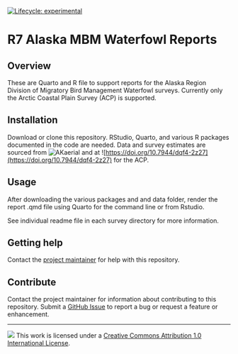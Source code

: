 <!-- badges: start -->

<!-- For more info: https://usethis.r-lib.org/reference/badges.html -->

[![Lifecycle: experimental](https://img.shields.io/badge/lifecycle-experimental-orange.svg)](https://lifecycle.r-lib.org/articles/stages.html#experimental)

<!-- badges: end -->

# R7 Alaska MBM Waterfowl Reports

## Overview
These are Quarto and R file to support reports for the Alaska Region Division of Migratory Bird Management Waterfowl surveys. Currently only the Arctic Coastal Plain Survey (ACP) is supported. 

## Installation

Download or clone this repository. RStudio, Quarto, and various R packages documented in the code are needed. Data and survey estimates are sourced from ![AKaerial](https://github.com/USFWS/AKaerial) and at ![https://doi.org/10.7944/dqf4-2z27](https://doi.org/10.7944/dqf4-2z27) for the ACP. 

## Usage

After downloading the various packages and and data folder, render the report .qmd file using Quarto for the command line or from Rstudio. 

See individual readme file in each survey directory for more information. 

## Getting help

Contact the [project maintainer](emailto:erik_osnas@fws.gov) for help with this repository.

## Contribute

Contact the project maintainer for information about contributing to this repository. Submit a [GitHub Issue](https://github.com/USFWS/r7-repo-template/issues) to report a bug or request a feature or enhancement.

-----

![](https://i.creativecommons.org/l/by/4.0/88x31.png) This work is
licensed under a [Creative Commons Attribution 1.0 International
License](https://creativecommons.org/licenses/by/1.0/).